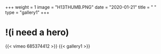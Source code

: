 +++
weight = 1
image = "H13THUMB.PNG"
date = "2020-01-21"
title = " "
type = "gallery1"
+++

# !(i need a hero)
{{< vimeo 685374412 >}}
{{< gallery1 >}}   
<!-- 
Η  γλυπτική αφήγηση του Νουράκο οργανώνεται σε τρία επίπεδα,
διαστάσεις:τον χρόνο που προκύπτει από τις κατασκευαστικές και
συνθετικές  εκδοχές του μοτίβου- γλυπτού της αγελάδας, τον χώρο που αυτό
καταλαμβάνει, καθώς και τον τόπο που δομεί η ίδια η σύνθεση συνολικά	στην
ανάπτυξή  της.  
Η  παρουσία της αγελάδας ως θαμιστικού μοτίβου σε όλες τις κατασκευές της
σύνθεσης  δημιουργεί αίσθηση χρονικής διάρκειας καθώς προϋποθέτει την
μετάβαση  και την κίνηση ως συστατικό της διαρκούς κι επίμονης παρουσίας
της  αλλά και την διαδικασία της δημιουργίας της μέσα στον χρόνο από την
πλευρά  του γλύπτη. Ο χρόνος της αφήγησης, ως ολοκληρωμένης κατασκευής,
και  ο χρόνος της δημιουργίας υποχρεώνουν τον παρατηρητή να δει όχι μόνο
την  κάθε σύνθεση ως αυτόνομη, αλλά και	με  διαφορετικό μάτι κάθε φορά.
Η	σχέση  του γλυπτού- αγελάδας με τον τόπο και την θέση που καταλαμβάνει
στις  επιμέρους συνθέσεις δεν είναι εξωτερική αλλά οργανική. Συνδέεται με
αυτές  με καλώδια usb,	σωληνώσεις, αδιάρρηκτους μίτους που προέρχονται από
συμπαγή  υλικά. Προκύπτει μέσα από τα σπλάχνα της σύνθεσης. Η αίσθηση
ωστόσο ότι η σύνδεση της αγελάδας  με την κάθε  σύνθεση χωριστά έχει
σχεδόν  μια αμετάκλητη μονιμότητα υπονομεύεται από την παρουσία του γλυπτού
σε  όλες τις συνθέσεις. Ακυρώνεται έτσι ο τόπος αλλά και η βεβαιότητα, ίσως
και  η σημασία, των	εύκολων  κι αυτονόητων ερμηνευτικών προσεγγίσεων.
Αντιθέτως η σχολαστική επανάληψη  του μοτίβου  απελευθερώνει ένα πλήθος
τρόπων  ανάγνωσης της συνολικής κατασκευής.  
Μαζί  με τον τόπο χάνει το νόημά του και ο χρόνος, το βάρος, ο όγκος και
η  υφή των υλικών, με αποτέλεσμα το βασικό σύμβολο της αφήγησης, η αγελάδα,
να  φωτίζεται και ως διανοητική κατασκευή και εικόνα. Η διανοητική διάσταση
της  κατασκευής του Νουράκο είναι αυτή που επιβάλλει τους συμβολισμούς
και  τις αρχετυπικές αναγωγές. Η δέσμια και ταυτόχρονα ελεύθερη αγελάδα,
που  ξεπηδά μέσα από το σκιρτούν τσιμέντο, φέρνει στον νου την Περσεφόνη,
την  υποχθόνια σκλαβωμένη, που βγαίνει στο φως για να αισθητοποιήσει την
αναγέννηση  και την ζωή, για να απαλλαγεί από την δυναστεία του χρόνου και
του  τόπου, χωρίς να ξεχνά ούτε στιγμή ότι	είναι  δεμένη, όπως η αγελάδα
του  Μωραϊτη, με τον θάνατο.    
**Ε. Λιαροπούλου**  
Φιλόλογος-συγγραφέας-κριτικός

-->


<!-- The [Grand Canyon](https://en.wikipedia.org/w/index.php?title=Grand_Canyon&oldid=952699432)  -->

